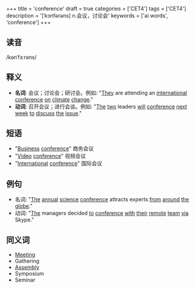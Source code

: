 +++
title = 'conference'
draft = true
categories = ['CET4']
tags = ['CET4']
description = '[ˈkɔnfərəns] n.会议，讨论会'
keywords = ['ai words', 'conference']
+++

## 读音
/kənˈfɜːrəns/

## 释义
- **名词**: 会议；讨论会；研讨会。例如: "[They](/zh/post/they/) are attending an [international](/zh/post/international/) [conference](/zh/post/conference/) [on](/zh/post/on/) [climate](/zh/post/climate/) [change](/zh/post/change/)."
- **动词**: 召开会议；进行会谈。例如: "[The](/zh/post/the/) [two](/zh/post/two/) leaders [will](/zh/post/will/) [conference](/zh/post/conference/) [next](/zh/post/next/) [week](/zh/post/week/) [to](/zh/post/to/) [discuss](/zh/post/discuss/) [the](/zh/post/the/) [issue](/zh/post/issue/)."

## 短语
- "[Business](/zh/post/business/) [conference](/zh/post/conference/)" 商务会议
- "[Video](/zh/post/video/) [conference](/zh/post/conference/)" 视频会议
- "[International](/zh/post/international/) [conference](/zh/post/conference/)" 国际会议

## 例句
- 名词: "[The](/zh/post/the/) [annual](/zh/post/annual/) [science](/zh/post/science/) [conference](/zh/post/conference/) attracts experts [from](/zh/post/from/) [around](/zh/post/around/) [the](/zh/post/the/) [globe](/zh/post/globe/)."
- 动词: "[The](/zh/post/the/) managers decided [to](/zh/post/to/) [conference](/zh/post/conference/) [with](/zh/post/with/) [their](/zh/post/their/) [remote](/zh/post/remote/) [team](/zh/post/team/) [via](/zh/post/via/) Skype."

## 同义词
- [Meeting](/zh/post/meeting/)
- Gathering
- [Assembly](/zh/post/assembly/)
- Symposium
- Seminar
